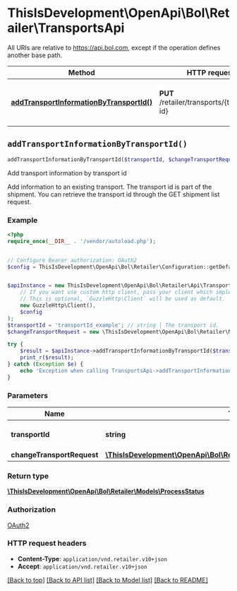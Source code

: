 # ThisIsDevelopment\OpenApi\Bol\Retailer\TransportsApi

All URIs are relative to https://api.bol.com, except if the operation defines another base path.

| Method | HTTP request | Description |
| ------------- | ------------- | ------------- |
| [**addTransportInformationByTransportId()**](TransportsApi.md#addTransportInformationByTransportId) | **PUT** /retailer/transports/{transport-id} | Add transport information by transport id |


## `addTransportInformationByTransportId()`

```php
addTransportInformationByTransportId($transportId, $changeTransportRequest): \ThisIsDevelopment\OpenApi\Bol\Retailer\Models\ProcessStatus
```

Add transport information by transport id

Add information to an existing transport. The transport id is part of the shipment. You can retrieve the transport id through the GET shipment list request.

### Example

```php
<?php
require_once(__DIR__ . '/vendor/autoload.php');


// Configure Bearer authorization: OAuth2
$config = ThisIsDevelopment\OpenApi\Bol\Retailer\Configuration::getDefaultConfiguration()->setAccessToken('YOUR_ACCESS_TOKEN');


$apiInstance = new ThisIsDevelopment\OpenApi\Bol\Retailer\Api\TransportsApi(
    // If you want use custom http client, pass your client which implements `GuzzleHttp\ClientInterface`.
    // This is optional, `GuzzleHttp\Client` will be used as default.
    new GuzzleHttp\Client(),
    $config
);
$transportId = 'transportId_example'; // string | The transport id.
$changeTransportRequest = new \ThisIsDevelopment\OpenApi\Bol\Retailer\Models\ChangeTransportRequest(); // \ThisIsDevelopment\OpenApi\Bol\Retailer\Models\ChangeTransportRequest

try {
    $result = $apiInstance->addTransportInformationByTransportId($transportId, $changeTransportRequest);
    print_r($result);
} catch (Exception $e) {
    echo 'Exception when calling TransportsApi->addTransportInformationByTransportId: ', $e->getMessage(), PHP_EOL;
}
```

### Parameters

| Name | Type | Description  | Notes |
| ------------- | ------------- | ------------- | ------------- |
| **transportId** | **string**| The transport id. | |
| **changeTransportRequest** | [**\ThisIsDevelopment\OpenApi\Bol\Retailer\Models\ChangeTransportRequest**](../Model/ChangeTransportRequest.md)|  | |

### Return type

[**\ThisIsDevelopment\OpenApi\Bol\Retailer\Models\ProcessStatus**](../Model/ProcessStatus.md)

### Authorization

[OAuth2](../../README.md#OAuth2)

### HTTP request headers

- **Content-Type**: `application/vnd.retailer.v10+json`
- **Accept**: `application/vnd.retailer.v10+json`

[[Back to top]](#) [[Back to API list]](../../README.md#endpoints)
[[Back to Model list]](../../README.md#models)
[[Back to README]](../../README.md)
